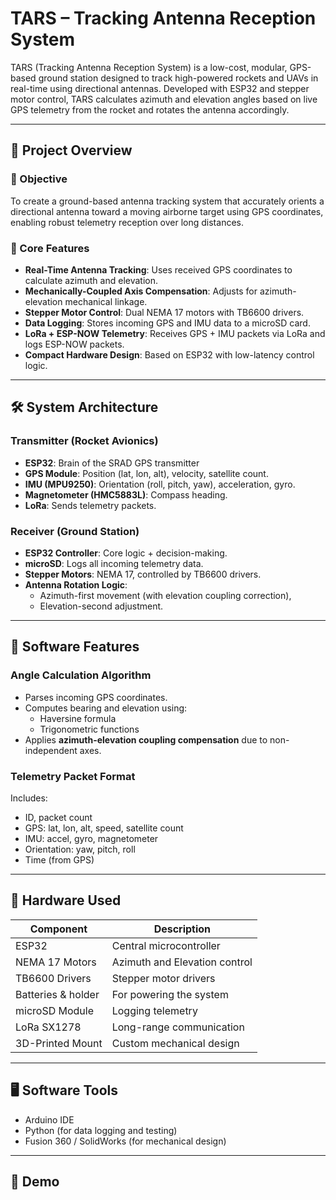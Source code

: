 # TARS – Tracking Antenna Reception System

TARS (Tracking Antenna Reception System) is a low-cost, modular, GPS-based ground station designed to track high-powered rockets and UAVs in real-time using directional antennas. Developed with ESP32 and stepper motor control, TARS calculates azimuth and elevation angles based on live GPS telemetry from the rocket and rotates the antenna accordingly.

---

## 🚀 Project Overview

### 🎯 Objective
To create a ground-based antenna tracking system that accurately orients a directional antenna toward a moving airborne target using GPS coordinates, enabling robust telemetry reception over long distances.

### 📡 Core Features
- **Real-Time Antenna Tracking**: Uses received GPS coordinates to calculate azimuth and elevation.
- **Mechanically-Coupled Axis Compensation**: Adjusts for azimuth-elevation mechanical linkage.
- **Stepper Motor Control**: Dual NEMA 17 motors with TB6600 drivers.
- **Data Logging**: Stores incoming GPS and IMU data to a microSD card.
- **LoRa + ESP-NOW Telemetry**: Receives GPS + IMU packets via LoRa and logs ESP-NOW packets.
- **Compact Hardware Design**: Based on ESP32 with low-latency control logic.

---

## 🛠️ System Architecture

### Transmitter (Rocket Avionics)
- **ESP32**: Brain of the SRAD GPS transmitter
- **GPS Module**: Position (lat, lon, alt), velocity, satellite count.
- **IMU (MPU9250)**: Orientation (roll, pitch, yaw), acceleration, gyro.
- **Magnetometer (HMC5883L)**: Compass heading.
- **LoRa**: Sends telemetry packets.


### Receiver (Ground Station)
- **ESP32 Controller**: Core logic + decision-making.
- **microSD**: Logs all incoming telemetry data.
- **Stepper Motors**: NEMA 17, controlled by TB6600 drivers.
- **Antenna Rotation Logic**: 
  - Azimuth-first movement (with elevation coupling correction),
  - Elevation-second adjustment.

---

## 🧠 Software Features

### Angle Calculation Algorithm
- Parses incoming GPS coordinates.
- Computes bearing and elevation using:
  - Haversine formula
  - Trigonometric functions
- Applies **azimuth-elevation coupling compensation** due to non-independent axes.

### Telemetry Packet Format
Includes:
- ID, packet count
- GPS: lat, lon, alt, speed, satellite count
- IMU: accel, gyro, magnetometer
- Orientation: yaw, pitch, roll
- Time (from GPS)

---

## 🔌 Hardware Used

| Component         | Description                     |
|-------------------|---------------------------------|
| ESP32             | Central microcontroller         |
| NEMA 17 Motors    | Azimuth and Elevation control   |
| TB6600 Drivers    | Stepper motor drivers           |
| Batteries & holder| For powering the system         |
| microSD Module    | Logging telemetry               |
| LoRa SX1278       | Long-range communication        |
| 3D-Printed Mount  | Custom mechanical design        |

---

## 🖥️ Software Tools

- Arduino IDE
- Python (for data logging and testing)
- Fusion 360 / SolidWorks (for mechanical design)
  
---

## 📸 Demo


